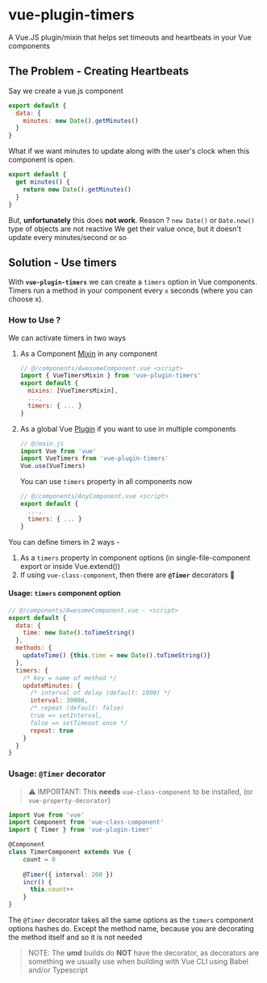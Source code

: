 # vue-plugin-timers

A Vue.JS plugin/mixin that helps set timeouts and heartbeats in your Vue components


## The Problem - Creating Heartbeats

Say we create a vue.js component

```js
export default {
  data: {
    minutes: new Date().getMinutes()
  }
}
```
What if we want minutes to update along with the user's clock
when this component is open.

```js
export default {
  get minutes() {
    return new Date().getMinutes()
  }
}
```

But, **unfortunately** this does **not work**.
Reason ?
`new Date()` or `Date.now()` type of objects are not reactive
We get their value once, but it doesn't update every minutes/second or so

## Solution - Use timers

With **`vue-plugin-timers`** we can create a `timers` option in Vue
components. Timers run a method in your component every `x` seconds
(where you can choose x).

### How to Use ?

We can activate timers in two ways

1. As a Component [Mixin](https://vuejs.org/v2/guide/mixins.html) in any component

    ```js
    // @/components/AwesomeComponent.vue <script>
    import { VueTimersMixin } from 'vue-plugin-timers'
    export default {
      mixins: [VueTimersMixin],
      ...,
      timers: { ... }
    }
    ```

2. As a global Vue [Plugin](https://vuejs.org/v2/guide/plugins.html) if you want to use in multiple components

    ```js
    // @/main.js
    import Vue from 'vue'
    import VueTimers from 'vue-plugin-timers'
    Vue.use(VueTimers)
    ```
    You can use `timers` property in all components now
    ```js
    // @/components/AnyComponent.vue <script>
    export default {
      ...,
      timers: { ... }
    }
    ```
You can define timers in 2 ways -
1. As a `timers` property in component options (in single-file-component export or inside Vue.extend())
2. If using `vue-class-component`, then there are **`@Timer`** decorators 🎉

#### Usage: `timers` component option

```js
// @/components/AwesomeComponent.vue - <script>
export default {
  data: {
    time: new Date().toTimeString()
  },
  methods: {
    updateTime() {this.time = new Date().toTimeString()}
  },
  timers: {
    /* key = name of method */
    updateMinutes: {
      /* interval of delay (default: 1000) */
      interval: 30000,
      /* repeat (default: false)
      true => setInterval, 
      false => setTimeout once */
      repeat: true
    }
  }
}
```

### Usage: `@Timer` decorator
> ⚠️ IMPORTANT: This **needs** `vue-class-component` to be installed,
(or `vue-property-decorator`)

```typescript
import Vue from 'vue'
import Component from 'vue-class-component'
import { Timer } from 'vue-plugin-timer'

@Component
class TimerComponent extends Vue {
    count = 0
    
    @Timer({ interval: 200 })
    incr() {
      this.count++
    }
}
```
The `@Timer` decorator takes all the same options as the
`timers` component options hashes do. Except the method name, because
you are decorating the method itself and so it is not needed

> NOTE: The **umd** builds do **NOT** have the decorator,
as decorators are something we usually use when building with
Vue CLI using Babel and/or Typescript